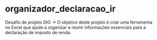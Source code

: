 # organizador_declaracao_ir
Desafio de projeto DIO
-> O objetivo deste projeto é criar uma ferramenta no Excel que ajude a organizar e reunir informações essenciais para a declaração de imposto de renda.
